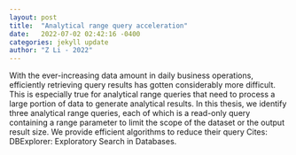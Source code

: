 ```yaml
---
layout: post
title:  "Analytical range query acceleration"
date:   2022-07-02 02:42:16 -0400
categories: jekyll update
author: "Z Li - 2022"
---
```

With the ever-increasing data amount in daily business operations, efficiently retrieving query results has gotten considerably more difficult. This is especially true for analytical range queries that need to process a large portion of data to generate analytical results. In this thesis, we identify three analytical range queries, each of which is a read-only query containing a range parameter to limit the scope of the dataset or the output result size. We provide efficient algorithms to reduce their query  Cites: DBExplorer: Exploratory Search in Databases.
